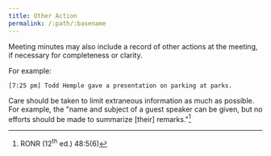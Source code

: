```yaml
---
title: Other Action
permalink: /:path/:basename
---
```


Meeting minutes
may also include
a record
of other actions
at the meeting,
if necessary
for completeness or clarity.

For example:

    [7:25 pm] Todd Hemple gave a presentation on parking at parks.

Care should be taken
to limit extraneous information
as much as possible.
For example,
the "name and subject
of a guest speaker
can be given,
but no efforts
should be made
to summarize
[their] remarks."[^ronrguest]

[^ronrguest]:
    RONR (12<sup>th</sup>&nbsp;ed.) 48:5(6)
